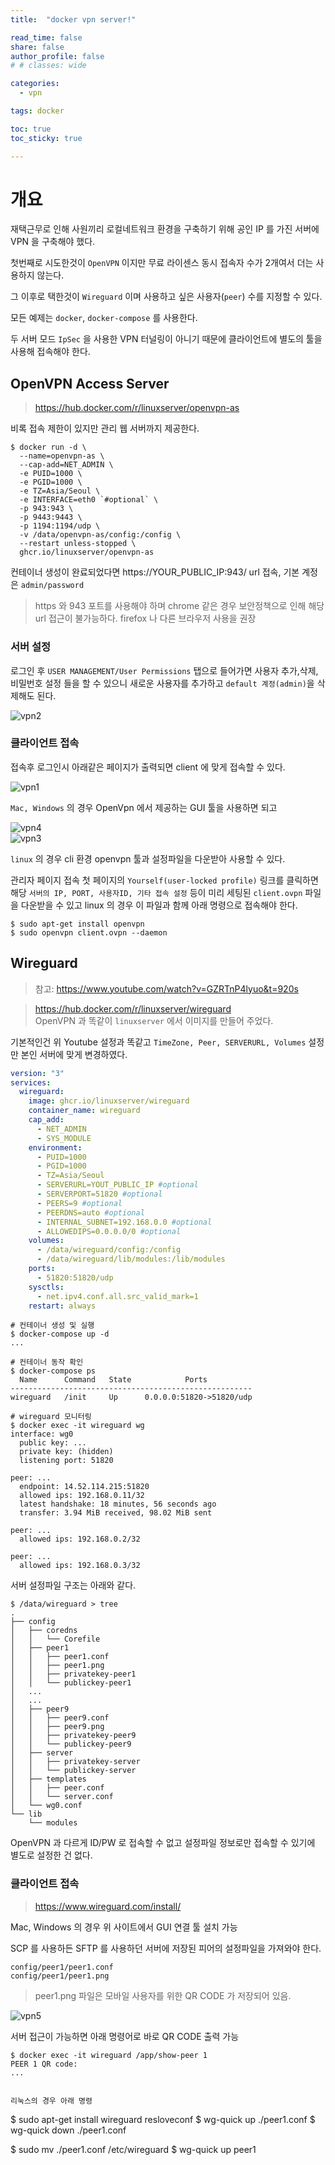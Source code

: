 ```yaml
---
title:  "docker vpn server!"

read_time: false
share: false
author_profile: false
# # classes: wide

categories:
  - vpn

tags: docker

toc: true
toc_sticky: true

---
```


# 개요

재택근무로 인해 사원끼리 로컬네트워크 환경을 구축하기 위해 공인 IP 를 가진 서버에 VPN 을 구축해야 했다.  

첫번째로 시도한것이 `OpenVPN` 이지만 무료 라이센스 동시 접속자 수가 2개여서 더는 사용하지 않는다.  

그 이후로 택한것이 `Wireguard` 이며 사용하고 싶은 사용자(`peer`) 수를 지정할 수 있다.   

모든 예제는 `docker`, `docker-compose` 를 사용한다.  

두 서버 모드 `IpSec` 을 사용한 VPN 터널링이 아니기 때문에 클라이언트에 별도의 툴을 사용해 접속해야 한다.

## OpenVPN Access Server 

> https://hub.docker.com/r/linuxserver/openvpn-as

비록 접속 제한이 있지만 관리 웹 서버까지 제공한다.  

```
$ docker run -d \
  --name=openvpn-as \
  --cap-add=NET_ADMIN \
  -e PUID=1000 \
  -e PGID=1000 \
  -e TZ=Asia/Seoul \
  -e INTERFACE=eth0 `#optional` \
  -p 943:943 \
  -p 9443:9443 \
  -p 1194:1194/udp \
  -v /data/openvpn-as/config:/config \
  --restart unless-stopped \
  ghcr.io/linuxserver/openvpn-as
```

컨테이너 생성이 완료되었다면 https://YOUR_PUBLIC_IP:943/ url 접속, 기본 계정은 `admin/password`   

> https 와 943 포트를 사용해야 하며 chrome 같은 경우 보안정책으로 인해 해당 url 접근이 불가능하다. firefox 나 다른 브라우저 사용을 권장   


### 서버 설정  

로그인 후 `USER MANAGEMENT/User Permissions` 탭으로 들어가면 사용자 추가,삭제,비밀번호 설정 들을 할 수 있으니 새로운 사용자를 추가하고 `default 계정(admin)`을 삭제해도 된다.  

![vpn2](/assets/2021/vpn2.png)  

### 클라이언트 접속  

접속후 로그인시 아래같은 페이지가 출력되면 client 에 맞게 접속할 수 있다.  

![vpn1](/assets/2021/vpn1.png)  


`Mac, Windows` 의 경우 OpenVpn 에서 제공하는 GUI 툴을 사용하면 되고  

![vpn4](/assets/2021/vpn4.png)  
![vpn3](/assets/2021/vpn3.png)  


`linux` 의 경우 cli 환경 openvpn 툴과 설정파일을 다운받아 사용할 수 있다.  

관리자 페이지 접속 첫 페이지의 `Yourself(user-locked profile)` 링크를 클릭하면 해당 `서버의 IP, PORT, 사용자ID, 기타 접속 설정` 등이 미리 세팅된 `client.ovpn` 파일을 다운받을 수 있고 linux 의 경우 이 파일과 함께 아래 명령으로 접속해야 한다.  

```
$ sudo apt-get install openvpn
$ sudo openvpn client.ovpn --daemon
```


## Wireguard

> 참고: https://www.youtube.com/watch?v=GZRTnP4lyuo&t=920s

> https://hub.docker.com/r/linuxserver/wireguard  
OpenVPN 과 똑같이 `linuxserver` 에서 이미지를 만들어 주었다.  

기본적인건 위 Youtube 설정과 똑같고 `TimeZone, Peer, SERVERURL, Volumes` 설정만 본인 서버에 맞게 변경하였다.  

```yaml
version: "3"
services:
  wireguard:
    image: ghcr.io/linuxserver/wireguard
    container_name: wireguard
    cap_add:
      - NET_ADMIN
      - SYS_MODULE
    environment:
      - PUID=1000
      - PGID=1000
      - TZ=Asia/Seoul
      - SERVERURL=YOUT_PUBLIC_IP #optional
      - SERVERPORT=51820 #optional
      - PEERS=9 #optional
      - PEERDNS=auto #optional
      - INTERNAL_SUBNET=192.168.0.0 #optional
      - ALLOWEDIPS=0.0.0.0/0 #optional
    volumes:
      - /data/wireguard/config:/config
      - /data/wireguard/lib/modules:/lib/modules
    ports:
      - 51820:51820/udp
    sysctls:
      - net.ipv4.conf.all.src_valid_mark=1
    restart: always
```
```
# 컨테이너 생성 및 실행  
$ docker-compose up -d
...

# 컨테이너 동작 확인  
$ docker-compose ps
  Name      Command   State            Ports
------------------------------------------------------
wireguard   /init     Up      0.0.0.0:51820->51820/udp

# wireguard 모니터링 
$ docker exec -it wireguard wg
interface: wg0
  public key: ...
  private key: (hidden)
  listening port: 51820

peer: ...
  endpoint: 14.52.114.215:51820
  allowed ips: 192.168.0.11/32
  latest handshake: 18 minutes, 56 seconds ago
  transfer: 3.94 MiB received, 98.02 MiB sent

peer: ...
  allowed ips: 192.168.0.2/32

peer: ...
  allowed ips: 192.168.0.3/32
```

서버 설정파일 구조는 아래와 같다.  

```
$ /data/wireguard > tree
.
├── config
│   ├── coredns
│   │   └── Corefile
│   ├── peer1
│   │   ├── peer1.conf
│   │   ├── peer1.png
│   │   ├── privatekey-peer1
│   │   └── publickey-peer1
│   ...
│   ...
│   ├── peer9
│   │   ├── peer9.conf
│   │   ├── peer9.png
│   │   ├── privatekey-peer9
│   │   └── publickey-peer9
│   ├── server
│   │   ├── privatekey-server
│   │   └── publickey-server
│   ├── templates
│   │   ├── peer.conf
│   │   └── server.conf
│   └── wg0.conf
└── lib
    └── modules
```

OpenVPN 과 다르게 ID/PW 로 접속할 수 없고 설정파일 정보로만 접속할 수 있기에 별도로 설정한 건 없다.  


### 클라이언트 접속  

> https://www.wireguard.com/install/

Mac, Windows 의 경우 위 사이트에서 GUI 연결 툴 설치 가능  

SCP 를 사용하든 SFTP 를 사용하던 서버에 저장된 피어의 설정파일을 가져와야 한다.  

```
config/peer1/peer1.conf
config/peer1/peer1.png
```

> peer1.png 파일은 모바일 사용자를 위한 QR CODE 가 저장되어 있음.  

![vpn5](/assets/2021/vpn5.png)  

서버 접근이 가능하면 아래 명령어로 바로 QR CODE 출력 가능  

```
$ docker exec -it wireguard /app/show-peer 1
PEER 1 QR code:
...


리눅스의 경우 아래 명령

```
$ sudo apt-get install wireguard resloveconf
$ wg-quick up ./peer1.conf
$ wg-quick down ./peer1.conf

$ sudo mv ./peer1.conf /etc/wireguard
$ wg-quick up peer1
```